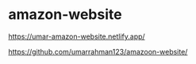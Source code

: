 # amazon-website

https://umar-amazon-website.netlify.app/

https://github.com/umarrahman123/amazoon-website/
